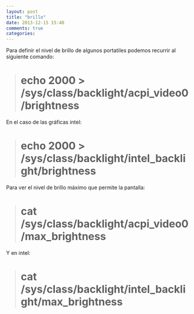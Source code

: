 ```yaml
---
layout: post
title: "brillo"
date: 2013-12-15 15:40
comments: true
categories: 
---
```

Para definir el nivel de brillo de algunos portatiles podemos recurrir al siguiente comando:

># echo 2000 > /sys/class/backlight/acpi_video0/brightness

En el caso de las gráficas intel:

># echo 2000 > /sys/class/backlight/intel_backlight/brightness

Para ver el nivel de brillo máximo que permite la pantalla:

># cat /sys/class/backlight/acpi_video0/max_brightness

Y en intel:

># cat /sys/class/backlight/intel_backlight/max_brightness

